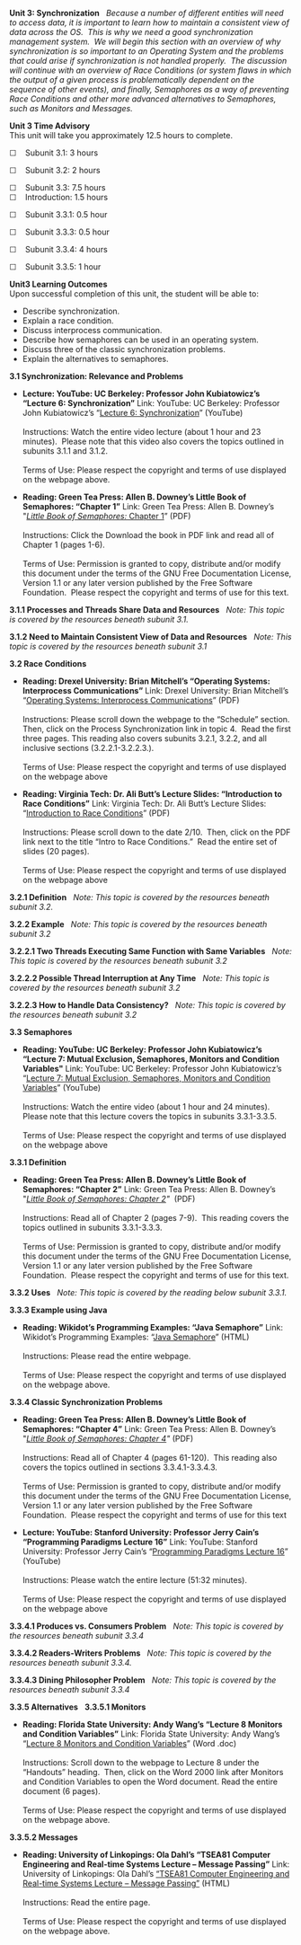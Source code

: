 **Unit 3: Synchronization** <span id="3"></span> 
*Because a number of different entities will need to access data, it is
important to learn how to maintain a consistent view of data across the
OS.  This is why we need a good synchronization management system.  We
will begin this section with an overview of why synchronization is so
important to an Operating System and the problems that could arise if
synchronization is not handled properly.  The discussion will continue
with an overview of Race Conditions (or system flaws in which the output
of a given process is problematically dependent on the sequence of other
events), and finally, Semaphores as a way of preventing Race Conditions
and other more advanced alternatives to Semaphores, such as Monitors and
Messages.*

**Unit 3 Time Advisory**  
This unit will take you approximately 12.5 hours to complete.  
  
 <span dir="LTR">☐    Subunit 3.1: 3 hours</span>  
  
 <span dir="LTR">☐    Subunit 3.2: 2 hours</span>  
  
 <span dir="LTR">☐    Subunit 3.3: 7.5 hours</span>
<span dir="LTR"><span id="cke_bm_537S"
style="display: none; "> </span>  
 ☐    Introduction: 1.5 hours</span>  
  
 <span dir="LTR">☐    Subunit 3.3.1: 0.5 hour</span>  
  
 <span dir="LTR">☐    Subunit 3.3.3: 0.5 hour</span>  
  
 <span dir="LTR">☐    Subunit 3.3.4: 4 hours</span>  
  
 ☐    Subunit 3.3.5: 1 hour  
 <span id="cke_bm_537E" style="display: none; "> </span>

**Unit3 Learning Outcomes**  
Upon successful completion of this unit, the student will be able to:  
  
-   <span dir="LTR">Describe synchronization.</span>
-   <span dir="LTR">Explain a race condition.</span>
-   <span dir="LTR">Discuss interprocess communication.</span>
-   <span dir="LTR">Describe how semaphores can be used in an operating
    system.</span>
-   <span dir="LTR">Discuss three of the classic synchronization
    problems.</span>
-   Explain the alternatives to semaphores.

**3.1 Synchronization: Relevance and Problems** <span id="3.1"></span> 
-   **Lecture: YouTube: UC Berkeley: Professor John Kubiatowicz’s
    “Lecture 6: Synchronization”**
    Link: YouTube: UC Berkeley: Professor John Kubiatowicz’s “[Lecture
    6: Synchronization](http://www.youtube.com/watch?v=24DTq1gSK98)”
    (YouTube)  
        
     Instructions: Watch the entire video lecture (about 1 hour and 23
    minutes).  Please note that this video also covers the topics
    outlined in subunits 3.1.1 and 3.1.2.  
        
     Terms of Use: Please respect the copyright and terms of use
    displayed on the webpage above.

-   **Reading: Green Tea Press: Allen B. Downey’s Little Book of
    Semaphores: “Chapter 1”**
    Link: Green Tea Press: Allen B. Downey’s "[*Little Book of
    Semaphores:* Chapter 1](http://greenteapress.com/semaphores/)”
    (PDF)  
        
     Instructions: Click the Download the book in PDF link and read all
    of Chapter 1 (pages 1-6).   
        
     Terms of Use: Permission is granted to copy, distribute and/or
    modify this document under the terms of the GNU Free Documentation
    License, Version 1.1 or any later version published by the Free
    Software Foundation.  Please respect the copyright and terms of use
    for this text.

**3.1.1 Processes and Threads Share Data and Resources** <span
id="3.1.1"></span> 
*Note: This topic is covered by the resources beneath subunit 3.1.*

**3.1.2 Need to Maintain Consistent View of Data and Resources** <span
id="3.1.2"></span> 
*Note: This topic is covered by the resources beneath subunit 3.1*

**3.2 Race Conditions** <span id="3.2"></span> 
-   **Reading: Drexel University: Brian Mitchell’s “Operating Systems:
    Interprocess Communications”**
    Link: Drexel University: Brian Mitchell’s “[Operating Systems:
    Interprocess
    Communications](https://web.archive.org/web/20120725003940/https://www.cs.drexel.edu/~bmitchel/course/mcs720/)”
    (PDF)  
        
     Instructions: Please scroll down the webpage to the “Schedule”
    section.  Then, click on the Process Synchronization link in topic
    4.  Read the first three pages. This reading also covers subunits
    3.2.1, 3.2.2, and all inclusive sections (3.2.2.1-3.2.2.3.).  
        
     Terms of Use: Please respect the copyright and terms of use
    displayed on the webpage above

-   **Reading: Virginia Tech: Dr. Ali Butt’s Lecture Slides:
    “Introduction to Race Conditions”**
    Link: Virginia Tech: Dr. Ali Butt’s Lecture Slides: “[Introduction
    to Race
    Conditions](http://courses.cs.vt.edu/~cs3204/spring2009/butta/local/lectures.html)”
    (PDF)  
        
     Instructions: Please scroll down to the date 2/10.  Then, click on
    the PDF link next to the title “Intro to Race Conditions.”  Read the
    entire set of slides (20 pages).  
        
     Terms of Use: Please respect the copyright and terms of use
    displayed on the webpage above

**3.2.1 Definition** <span id="3.2.1"></span> 
*Note: This topic is covered by the resources beneath subunit 3.2.*

**3.2.2 Example** <span id="3.2.2"></span> 
*Note: This topic is covered by the resources beneath subunit 3.2*

**3.2.2.1 Two Threads Executing Same Function with Same Variables**
<span id="3.2.2.1"></span> 
*Note: This topic is covered by the resources beneath subunit 3.2*

**3.2.2.2 Possible Thread Interruption at Any Time** <span
id="3.2.2.2"></span> 
*Note: This topic is covered by the resources beneath subunit 3.2*

**3.2.2.3 How to Handle Data Consistency?** <span id="3.2.2.3"></span> 
*Note: This topic is covered by the resources beneath subunit 3.2*

**3.3 Semaphores** <span id="3.3"></span> 
-   **Reading: YouTube: UC Berkeley: Professor John Kubiatowicz’s
    “Lecture 7: Mutual Exclusion, Semaphores, Monitors and Condition
    Variables"**
    Link: YouTube: UC Berkeley: Professor John Kubiatowicz’s “[Lecture
    7: Mutual Exclusion, Semaphores, Monitors and Condition
    Variables](http://www.youtube.com/watch?v=bQT3OpcJJ64&feature=relmfu)”
    (YouTube)  
                                
     Instructions: Watch the entire video (about 1 hour and 24
    minutes).  Please note that this lecture covers the topics in
    subunits 3.3.1-3.3.5.  
        
     Terms of Use: Please respect the copyright and terms of use
    displayed on the webpage above

**3.3.1 Definition** <span id="3.3.1"></span> 
-   **Reading: Green Tea Press: Allen B. Downey’s Little Book of
    Semaphores: “Chapter 2”**
    Link: Green Tea Press: Allen B. Downey’s "*[Little Book of
    Semaphores: Chapter
    2](http://resources.saylor.org.s3.amazonaws.com/CS/CS401/CS401-3.3.1-LittleBookofSemaphores-GNU_files/CS401-3.3.1-LittleBookofSemaphores-GNU.htm)"* 
    (PDF)  
        
     Instructions: Read all of Chapter 2 (pages 7-9).  This reading
    covers the topics outlined in subunits 3.3.1-3.3.3.  
        
     Terms of Use: Permission is granted to copy, distribute and/or
    modify this document under the terms of the GNU Free Documentation
    License, Version 1.1 or any later version published by the Free
    Software Foundation.  Please respect the copyright and terms of use
    for this text.

**3.3.2 Uses** <span id="3.3.2"></span> 
*Note: This topic is covered by the reading below subunit 3.3.1.*

**3.3.3 Example using Java** <span id="3.3.3"></span> 
-   **Reading: Wikidot’s Programming Examples: “Java Semaphore”**
    Link: Wikidot’s Programming Examples: “[Java
    Semaphore](http://resources.saylor.org.s3.amazonaws.com/CS/CS401/CS401-3.3.3-JavaSemaphore-BYSA_files/CS401-3.3.3-JavaSemaphore-BYSA.htm)”
    (HTML)  
        
     Instructions: Please read the entire webpage.  
        
     Terms of Use: Please respect the copyright and terms of use
    displayed on the webpage above.

**3.3.4 Classic Synchronization Problems** <span id="3.3.4"></span> 
-   **Reading: Green Tea Press: Allen B. Downey’s Little Book of
    Semaphores: “Chapter 4”**
    Link: Green Tea Press: Allen B. Downey’s "*[Little Book of
    Semaphores: Chapter
    4](http://resources.saylor.org.s3.amazonaws.com/CS/CS401/CS401-3.3.4-LittleBookofSemaphoresChap4-GNU_files/CS401-3.3.4-LittleBookofSemaphoresChap4-GNU.htm)"* (PDF)  
        
     Instructions: Read all of Chapter 4 (pages 61-120).  This reading
    also covers the topics outlined in sections 3.3.4.1-3.3.4.3.  
        
     Terms of Use: Permission is granted to copy, distribute and/or
    modify this document under the terms of the GNU Free Documentation
    License, Version 1.1 or any later version published by the Free
    Software Foundation.  Please respect the copyright and terms of use
    for this text

-   **Lecture: YouTube: Stanford University: Professor Jerry Cain’s
    “Programming Paradigms Lecture 16”**
    Link: YouTube: Stanford University: Professor Jerry Cain’s
    “[Programming Paradigms Lecture
    16](http://www.youtube.com/watch?index=15&feature=PlayList&v=OGHN_zVTMMo&list=PL9D558D49CA734A02)”
    (YouTube)  
        
     Instructions: Please watch the entire lecture (51:32 minutes).  
        
     Terms of Use: Please respect the copyright and terms of use
    displayed on the webpage above

**3.3.4.1 Produces vs. Consumers Problem** <span id="3.3.4.1"></span> 
*Note: This topic is covered by the resources beneath subunit 3.3.4*

**3.3.4.2 Readers-Writers Problems** <span id="3.3.4.2"></span> 
*Note: This topic is covered by the resources beneath subunit 3.3.4.*

**3.3.4.3 Dining Philosopher Problem** <span id="3.3.4.3"></span> 
*Note: This topic is covered by the resources beneath subunit 3.3.4*

**3.3.5 Alternatives** <span id="3.3.5"></span> 
**3.3.5.1 Monitors** <span id="3.3.5.1"></span> 
-   **Reading: Florida State University: Andy Wang’s “Lecture 8 Monitors
    and Condition Variables”**
    Link: Florida State University: Andy Wang’s “[Lecture 8 Monitors and
    Condition Variables](http://www.cs.fsu.edu/~awang/courses/cs111/)”
    (Word .doc)  
        
     Instructions: Scroll down to the webpage to Lecture 8 under the
    “Handouts” heading.  Then, click on the Word 2000 link after
    Monitors and Condition Variables to open the Word document. Read the
    entire document (6 pages).  
        
     Terms of Use: Please respect the copyright and terms of use
    displayed on the webpage above.

**3.3.5.2 Messages** <span id="3.3.5.2"></span> 
-   **Reading: University of Linkopings: Ola Dahl’s “TSEA81 Computer
    Engineering and Real-time Systems Lecture – Message Passing”**
    Link: University of Linkopings: Ola Dahl’s [“TSEA81 Computer
    Engineering and Real-time Systems Lecture – Message
    Passing”](http://www.da.isy.liu.se/courses/tsea81/dcm/lecture_messages.html)
    (HTML)  
        
     Instructions: Read the entire page.  
        
     Terms of Use: Please respect the copyright and terms of use
    displayed on the webpage above.


